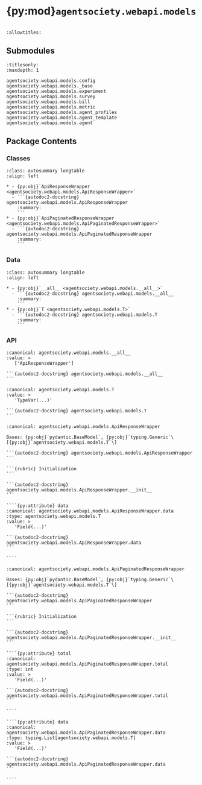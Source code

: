 # {py:mod}`agentsociety.webapi.models`

```{py:module} agentsociety.webapi.models
```

```{autodoc2-docstring} agentsociety.webapi.models
:allowtitles:
```

## Submodules

```{toctree}
:titlesonly:
:maxdepth: 1

agentsociety.webapi.models.config
agentsociety.webapi.models._base
agentsociety.webapi.models.experiment
agentsociety.webapi.models.survey
agentsociety.webapi.models.bill
agentsociety.webapi.models.metric
agentsociety.webapi.models.agent_profiles
agentsociety.webapi.models.agent_template
agentsociety.webapi.models.agent
```

## Package Contents

### Classes

````{list-table}
:class: autosummary longtable
:align: left

* - {py:obj}`ApiResponseWrapper <agentsociety.webapi.models.ApiResponseWrapper>`
  - ```{autodoc2-docstring} agentsociety.webapi.models.ApiResponseWrapper
    :summary:
    ```
* - {py:obj}`ApiPaginatedResponseWrapper <agentsociety.webapi.models.ApiPaginatedResponseWrapper>`
  - ```{autodoc2-docstring} agentsociety.webapi.models.ApiPaginatedResponseWrapper
    :summary:
    ```
````

### Data

````{list-table}
:class: autosummary longtable
:align: left

* - {py:obj}`__all__ <agentsociety.webapi.models.__all__>`
  - ```{autodoc2-docstring} agentsociety.webapi.models.__all__
    :summary:
    ```
* - {py:obj}`T <agentsociety.webapi.models.T>`
  - ```{autodoc2-docstring} agentsociety.webapi.models.T
    :summary:
    ```
````

### API

````{py:data} __all__
:canonical: agentsociety.webapi.models.__all__
:value: >
   ['ApiResponseWrapper']

```{autodoc2-docstring} agentsociety.webapi.models.__all__
```

````

````{py:data} T
:canonical: agentsociety.webapi.models.T
:value: >
   'TypeVar(...)'

```{autodoc2-docstring} agentsociety.webapi.models.T
```

````

`````{py:class} ApiResponseWrapper(/, **data: typing.Any)
:canonical: agentsociety.webapi.models.ApiResponseWrapper

Bases: {py:obj}`pydantic.BaseModel`, {py:obj}`typing.Generic`\[{py:obj}`agentsociety.webapi.models.T`\]

```{autodoc2-docstring} agentsociety.webapi.models.ApiResponseWrapper
```

```{rubric} Initialization
```

```{autodoc2-docstring} agentsociety.webapi.models.ApiResponseWrapper.__init__
```

````{py:attribute} data
:canonical: agentsociety.webapi.models.ApiResponseWrapper.data
:type: agentsociety.webapi.models.T
:value: >
   'Field(...)'

```{autodoc2-docstring} agentsociety.webapi.models.ApiResponseWrapper.data
```

````

`````

`````{py:class} ApiPaginatedResponseWrapper(/, **data: typing.Any)
:canonical: agentsociety.webapi.models.ApiPaginatedResponseWrapper

Bases: {py:obj}`pydantic.BaseModel`, {py:obj}`typing.Generic`\[{py:obj}`agentsociety.webapi.models.T`\]

```{autodoc2-docstring} agentsociety.webapi.models.ApiPaginatedResponseWrapper
```

```{rubric} Initialization
```

```{autodoc2-docstring} agentsociety.webapi.models.ApiPaginatedResponseWrapper.__init__
```

````{py:attribute} total
:canonical: agentsociety.webapi.models.ApiPaginatedResponseWrapper.total
:type: int
:value: >
   'Field(...)'

```{autodoc2-docstring} agentsociety.webapi.models.ApiPaginatedResponseWrapper.total
```

````

````{py:attribute} data
:canonical: agentsociety.webapi.models.ApiPaginatedResponseWrapper.data
:type: typing.List[agentsociety.webapi.models.T]
:value: >
   'Field(...)'

```{autodoc2-docstring} agentsociety.webapi.models.ApiPaginatedResponseWrapper.data
```

````

`````
